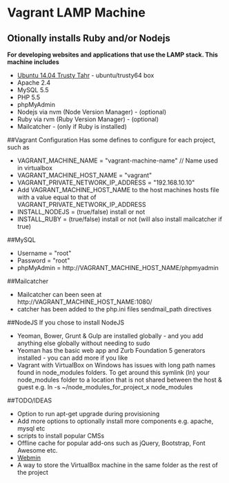 # Vagrant LAMP Machine  
## Otionally installs Ruby and/or Nodejs
**For developing websites and applications that use the LAMP stack. This machine includes**

* [Ubuntu 14.04 Trusty Tahr](https://vagrantcloud.com/ubuntu/boxes/trusty64) - ubuntu/trusty64 box
* Apache 2.4
* MySQL 5.5
* PHP 5.5
* phpMyAdmin
* Nodejs via nvm (Node Version Manager)  - (optional)
* Ruby via rvm (Ruby Version Manager)  - (optional)
* Mailcatcher  - (only if Ruby is installed)


##Vagrant Configuration
Has some defines to configure for each project, such as
* VAGRANT_MACHINE_NAME = "vagrant-machine-name" // Name used in virtualbox
* VAGRANT_MACHINE_HOST_NAME = "vagrant"
* VAGRANT_PRIVATE_NETWORK_IP_ADDRESS = "192.168.10.10"
* Add VAGRANT_MACHINE_HOST_NAME to the host machines hosts file with a value equal to that of VAGRANT_PRIVATE_NETWORK_IP_ADDRESS
* INSTALL_NODEJS = (true/false) install or not
* INSTALL_RUBY = (true/false) install or not (will also install mailcatcher if true)


##MySQL
* Username = "root"
* Password = "root"
* phpMyAdmin = http://VAGRANT_MACHINE_HOST_NAME/phpmyadmin


##Mailcatcher
* Mailcatcher can been seen at http://VAGRANT_MACHINE_HOST_NAME:1080/
* catcher has been added to the php.ini files sendmail_path directives

##NodeJS
If you chose to install NodeJS
* Yeoman, Bower, Grunt & Gulp are installed globally - and you add anything else globally without needing to sudo
* Yeoman has the basic web app and Zurb Foundation 5 generators installed - you can add more if you like
* Vagrant with VirtualBox on Windows has issues with long path names found in node_modules folders. To get around this symlink (ln) your node_modules folder to a location that is not shared between the host & guest e.g. ln -s ~/node_modules_for_project_x node_modules

##TODO/IDEAS
* Option to run apt-get upgrade during provisioning
* Add more options to optionally install more components e.g. apache, mysql etc
* scripts to install popular CMSs
* Offline cache for popular add-ons such as jQuery, Bootstrap, Font Awesome etc.
* [Webmin](http://www.webmin.com/)
* A way to store the VirtualBox machine in the same folder as the rest of the project
